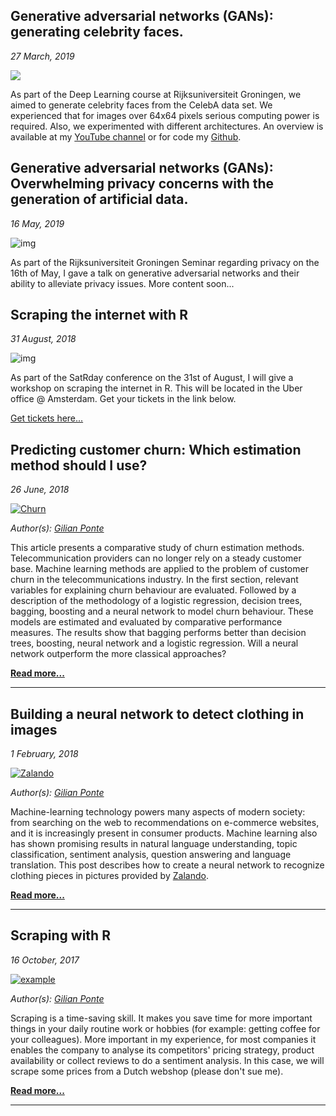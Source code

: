 ## Generative adversarial networks (GANs): generating celebrity faces.
*27 March, 2019*

[![](https://camo.githubusercontent.com/7dafb37991598560d368b24d078834747d431af3/68747470733a2f2f692e696d6775722e636f6d2f5a4736756d71732e706e67)](http://www.youtube.com/watch?v=-9Py2RKGRc4 "GAN")

As part of the Deep Learning course at Rijksuniversiteit Groningen, we aimed to generate celebrity faces from the CelebA data set. We experienced that for images over 64x64 pixels serious computing power is required. Also, we experimented with different architectures. An overview is available at my [YouTube channel](https://www.youtube.com/channel/UCNA5DwzV4ii-6NC-4epRHUA) or for code my [Github](https://github.com/GilianPonte/Deep-Learning).

## Generative adversarial networks (GANs): Overwhelming privacy concerns with the generation of artificial data.
*16 May, 2019*

![img](https://i.imgur.com/kZcbwvQ.png)

As part of the Rijksuniversiteit Groningen Seminar regarding privacy on the 16th of May, I gave a talk on generative adversarial networks and their ability to alleviate privacy issues. More content soon...

## Scraping the internet with R
*31 August, 2018*

![img](https://i.imgur.com/LFoX3Sa.png])

As part of the SatRday conference on the 31st of August, I will give a workshop on scraping the internet in R. This will be located in the Uber office @ Amsterdam. Get your tickets in the link below.

[Get tickets here...](https://amsterdam2018.satrdays.org)

## Predicting customer churn: Which estimation method should I use?

*26 June, 2018*

[![Churn](https://www.optimove.com/wp-content/uploads/2014/02/Customer-Churn-Prediction-Prevention.png)](/building-a-neural-network)

*Author(s): [Gilian Ponte](https://nl.linkedin.com/in/gilianponte)*

This article presents a comparative study of churn estimation methods. Telecommunication providers can no longer rely on a steady customer base. Machine learning methods are applied to the problem of customer churn in the telecommunications industry. In the first section, relevant variables for explaining churn behaviour are evaluated. Followed by a description of the methodology of a logistic regression, decision trees, bagging, boosting and a neural network to model churn behaviour. These models are estimated and evaluated by comparative performance measures. The results show that bagging performs better than decision trees, boosting, neural network and a logistic regression. Will a neural network outperform the more classical approaches?

**[Read more...](/comparing-churn-estimation-methods)**

___

## Building a neural network to detect clothing in images

*1 February, 2018*

[![Zalando](https://i.imgur.com/VrKiMgq.png)](/building-a-neural-network)

*Author(s): [Gilian Ponte](https://nl.linkedin.com/in/gilianponte)*

Machine-learning technology powers many aspects of modern society: from searching on the web to recommendations on e-commerce websites, and it is increasingly present in consumer products. Machine learning also has shown promising results in natural language understanding, topic classification, sentiment analysis, question answering and language translation. This post describes how to create a neural network to recognize clothing pieces in pictures provided by [Zalando](https://zalando.com). 

**[Read more...](building-a-neural-network)**

___

## Scraping with R
*16 October, 2017*

[![example](https://i.imgur.com/EslEU0Y.png)](/scraping_with_R)

*Author(s): [Gilian Ponte](https://nl.linkedin.com/in/gilianponte)*

Scraping is a time-saving skill. It makes you save time for more important things in your daily routine work or hobbies (for example: getting coffee for your colleagues). More important in my experience, for most companies it enables the company to analyse its competitors' pricing strategy, product availability or collect reviews to do a sentiment analysis. In this case, we will scrape some prices from a Dutch webshop (please don't sue me). 

**[Read more...](scraping_with_R)**

___
